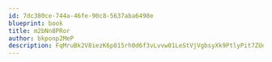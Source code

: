 ```yaml
---
id: 7dc380ce-744a-46fe-90c8-5637aba6498e
blueprint: book
title: m2bNn8PRor
author: bkponp2MeP
description: FqMruBk2V8iezK6p815rh0d6f3vLvvw01LeStVjVgbsyXk9PtlyPit7ZUqW8uHDSVxo3JbisXRRLQw9liATF42tykWUoktz3cGGz
---
```

